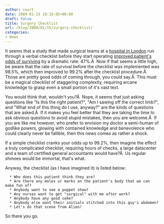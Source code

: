```yaml
---
author: court
date: 2009-01-15 18:18:05+00:00
draft: false
title: Surgery Checklist
url: /blog/2009/01/15/surgery-checklist/
categories:
- News
---
```


It seems that a study that made surgical teams at a [hospital in London](http://www.independent.co.uk/life-style/health-and-wellbeing/health-news/right-patient-right-limb-two-questions-that-have-almost-halved-death-rate-at-one-hospital-1366705.html) run through a verbal checklist before they start operating [improved patient's odds of surviving](http://blogs.discovermagazine.com/80beats/2009/01/15/a-simple-checklist-does-wonders-in-improving-surgical-outcomes/) by a dramatic rate: 47%.Â  Now if that seems a little high, be aware that the rate of survival before the checklist was implemented was 98.5%, which then improved to 99.2% after the checklist procedure.Â  Those are pretty good odds of coming through, you could say.Â  This must be a magical checklist of staggering complexity, requiring arcane knowledge to grasp even a small portion of it's vast text.

You would think that, wouldn't you?Â  Nope, it seems that just asking questions like "Is this the right patient?", "Am I sawing off the correct limb?", and "What end of this thing do I use, anyway?" are the kinds of questions that are asked.Â  If it makes you feel better that they are taking the time to ask obvious questions to avoid stupid mistakes, then you are welcome.Â  If you are like me however, who prefer to envision my doctor a semi-human of godlike powers, glowing with contained knowledge and benevolence who could clearly never be fallible, then this news comes as rather a shock.

If a simple checklist cranks your odds up to 99.2%, then imagine the effect a truly complicated checklist, requiring hours of checks, a large datacenter and a team of certified general accountants would have?Â  Us regular shmoes would be immortal, that's what.

Anyway, the checklist (as I have imagined it) is listed below:



	  * Who does this patient think they are?
	  * Are there any moles or marks on the patient's body that we can make fun of?
	  * Anybody want to see a puppet show?
	  * Any nurses want to get "surgical" with me after work?
	  * Anybody have any good coke?
	  * Anybody else want their initials stitched into this guy's abdomen?
	  * Let's do that scene from Alien!

So there you go.
